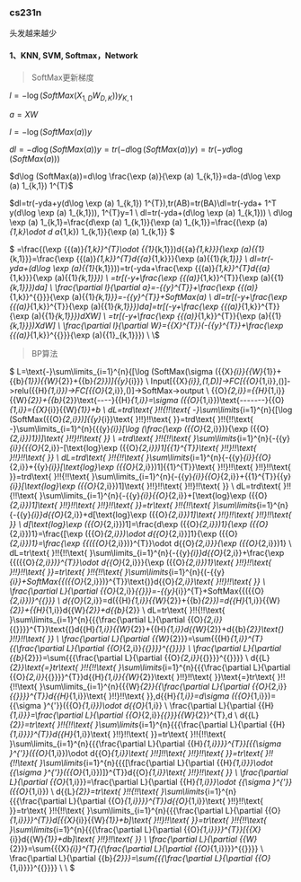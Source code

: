 ### cs231n
头发越来越少
#### 1、KNN, SVM, Softmax，Network 

> SoftMax更新梯度

$l=-\log (SoftMax(X_{1,D}W_{D,K}))y_{K,1}$

$a=XW$

$l=-\log (SoftMax(a))y$

$dl=-d\log (SoftMax(a))y
=tr(-d\log (SoftMax(a))y)
=tr(-yd\log (SoftMax(a)))$

$d\log (SoftMax(a))=d\log \frac{\exp (a)}{\exp (a) 1_{k,1}}=da-(d\log \exp (a) 1_{k,1}) 1^{T}$

$dl=tr(-yda+y(d\log \exp (a) 1_{k,1}) 1^{T}),tr(AB)=tr(BA)\\dl=tr(-yda+ 1^T y(d\log \exp (a) 1_{k,1})), 1^{T}y=1 \\ 
dl=tr(-yda+(d\log \exp (a)  1_{k,1})) \\ 
d\log \exp (a) 1_{k,1}=\frac{d\exp (a) 1_{k,1}}{\exp (a) 1_{k,1}}=\frac{(\exp (a)_{1,k}\odot d a_{1,k}) 1_{k,1}}{\exp (a) 1_{k,1}} $

$
=\frac{(\exp {{(a)}_{1,k}}^{T}\odot {{1}_{k,1}})d{{a}_{1,k}}}{\exp (a){{1}_{k,1}}}=\frac{\exp {{(a)}_{1,k}}^{T}d{{a}_{1,k}}}{\exp (a){{1}_{k,1}}} \\ 
dl=tr(-yda+(d\log \exp (a){{1}_{k,1}}))=tr(-yda+\frac{\exp {{(a)}_{1,k}}^{T}d{{a}_{1,k}}}{\exp (a){{1}_{k,1}}}) \\ 
=tr[(-y+\frac{\exp {{(a)}_{1,k}}^{T}}{\exp (a){{1}_{k,1}}})da] \\ 
\frac{\partial l}{\partial a}=-{{y}^{T}}+\frac{\exp {{(a)}_{1,k}}^{{}}}{\exp (a){{1}_{k,1}}}=-{{y}^{T}}+SoftMax(a) \\ 
dl=tr[(-y+\frac{\exp {{(a)}_{1,k}}^{T}}{\exp (a){{1}_{k,1}}})da]=tr[(-y+\frac{\exp {{(a)}_{1,k}}^{T}}{\exp (a){{1}_{k,1}}})dXW] \\ 
=tr[(-y+\frac{\exp {{(a)}_{1,k}}^{T}}{\exp (a){{1}_{k,1}}})XdW] \\ 
\frac{\partial l}{\partial W}={{X}^{T}}(-{{y}^{T}}+\frac{\exp {{(a)}_{1,k}}^{{}}}{\exp (a){{1}_{k,1}}}) \\ 
\\$



> BP算法

$
 L=\text{-}\sum\limits_{i=1}^{n}{[\log (SoftMax(\sigma ({{X}_{i}}{{W}_{1}}+{{b}_{1}}){{W}_{2}}+{{b}_{2}})]{{y}_{i}}} \\ 
Input[{{X}_{i}},(1,D)]->FC[{{O}_{1,i}},()]->relu({{H}_{1,i}})->FC[{{O}_{2,i}},()]->SoftMax->output \\ 
{{O}_{2,i}}={{H}_{1,i}}{{W}_{2}}+{{b}_{2}}\text{----}{{H}_{1,i}}=\sigma ({{O}_{1,i}})\text{-------}{{O}_{1,i}}={{X}_{i}}{{W}_{1}}+b \\ 
dL=trd\text{ }\!\!\{\!\!\text{ -}\sum\limits_{i=1}^{n}{[\log (SoftMax({{O}_{2,i}})]{{y}_{i}}\text{ }\!\!\}\!\!\text{ }}=trd\text{ }\!\!\{\!\!\text{ -}\sum\limits_{i=1}^{n}{{{y}_{i}}[\log (\frac{\exp ({{O}_{2,i}})}{\exp ({{O}_{2,i}})1})]\text{ }\!\!\}\!\!\text{ }} \\ 
=trd\text{ }\!\!\{\!\!\text{ }\sum\limits_{i=1}^{n}{-{{y}_{i}}\{{{O}_{2,i}}-[\text{log}\exp ({{O}_{2,i}})1]{{1}^{T}}\text{ }\!\!\}\!\!\text{  }\!\!\}\!\!\text{ }} \\ 
 dL=trd\text{ }\!\!\{\!\!\text{ }\sum\limits_{i=1}^{n}{-{{y}_{i}}{{O}_{2,i}}+{{y}_{i}}[\text{log}\exp ({{O}_{2,i}})1]{{1}^{T}}\text{ }\!\!\}\!\!\text{  }\!\!\}\!\!\text{ }}=trd\text{ }\!\!\{\!\!\text{ }\sum\limits_{i=1}^{n}{-{{y}_{i}}{{O}_{2,i}}+{{1}^{T}}{{y}_{i}}[\text{log}\exp ({{O}_{2,i}})1]\text{ }\!\!\}\!\!\text{  }\!\!\}\!\!\text{ }} \\ 
dL=trd\text{ }\!\!\{\!\!\text{ }\sum\limits_{i=1}^{n}{-{{y}_{i}}{{O}_{2,i}}+[\text{log}\exp ({{O}_{2,i}})1]\text{ }\!\!\}\!\!\text{  }\!\!\}\!\!\text{ }}=tr\text{ }\!\!\{\!\!\text{ }\sum\limits_{i=1}^{n}{-{{y}_{i}}d{{O}_{2,i}}+d[\text{log}\exp ({{O}_{2,i}})1]\text{ }\!\!\}\!\!\text{  }\!\!\}\!\!\text{ }} \\ 
 d[\text{log}\exp ({{O}_{2,i}})1]=\frac{d\exp ({{O}_{2,i}})1}{\exp ({{O}_{2,i}})1}=\frac{[\exp ({{O}_{2,i}})\odot d{{O}_{2,i}}]1}{\exp ({{O}_{2,i}})1}=\frac{\exp {{({{O}_{2,i}})}^{T}}\odot d{{O}_{2,i}}}{\exp ({{O}_{2,i}})1} \\ 
dL=tr\text{ }\!\!\{\!\!\text{ }\sum\limits_{i=1}^{n}{-{{y}_{i}}d{{O}_{2,i}}+\frac{\exp {{({{O}_{2,i}})}^{T}}\odot d{{O}_{2,i}}}{\exp ({{O}_{2,i}})1}\text{ }\!\!\}\!\!\text{  }\!\!\}\!\!\text{ }}=tr\text{ }\!\!\{\!\!\text{ }\sum\limits_{i=1}^{n}{(-{{y}_{i}}+SoftMax{{({{O}_{2,i}})}^{T}}\text{)}d{{O}_{2,i}}\text{ }\!\!\}\!\!\text{ }} \\ 
\frac{\partial L}{\partial {{O}_{2,i}}_{{}}}=-{{y}_{i}}^{T}+SoftMax{{({{O}_{2,i}})}^{{}}} \\ 
d{{O}_{2,i}}=d({{H}_{1,i}}{{W}_{2}}+{{b}_{2}})=d{{H}_{1,i}}{{W}_{2}}+{{H}_{1,i}}d{{W}_{2}}+d{{b}_{2}} \\ 
 dL=tr\text{ }\!\!\{\!\!\text{ }\sum\limits_{i=1}^{n}{{{\frac{\partial L}{\partial {{O}_{2,i}}_{{}}}}^{T}}\text{(}d{{H}_{1,i}}{{W}_{2}}+{{H}_{1,i}}d{{W}_{2}}+d{{b}_{2}}\text{) }\!\!\}\!\!\text{ }} \\ 
\frac{\partial L}{\partial {{W}_{2}}}=\sum{{{H}_{1,i}}^{T}{{\frac{\partial L}{\partial {{O}_{2,i}}_{{}}}}^{{}}}} \\ 
\frac{\partial L}{\partial {{b}_{2}}}=\sum{{{\frac{\partial L}{\partial {{O}_{2,i}}_{{}}}}^{{}}}} \\ 
d{{L}_{2}}\text{=}tr\text{ }\!\!\{\!\!\text{ }\sum\limits_{i=1}^{n}{{{\frac{\partial L}{\partial {{O}_{2,i}}_{{}}}}^{T}}d{{H}_{1,i}}{{W}_{2}}\text{ }\!\!\}\!\!\text{ }}\text{=}tr\text{ }\!\!\{\!\!\text{ }\sum\limits_{i=1}^{n}{{{W}_{2}}{{\frac{\partial L}{\partial {{O}_{2,i}}_{{}}}}^{T}}d{{H}_{1,i}}\text{ }\!\!\}\!\!\text{ }},d{{H}_{1,i}}=d\sigma ({{O}_{1,i}})={{\sigma }^{'}}({{O}_{1,i}})\odot d{{O}_{1,i}} \\ 
 \frac{\partial L}{\partial {{H}_{1,i}}}=\frac{\partial L}{\partial {{O}_{2,i}}_{{}}}{{W}_{2}}^{T},d \\ 
 d{{L}_{2}}=tr\text{ }\!\!\{\!\!\text{ }\sum\limits_{i=1}^{n}{{{\frac{\partial L}{\partial {{H}_{1,i}}}}^{T}}d{{H}_{1,i}}\text{ }\!\!\}\!\!\text{ }}=tr\text{ }\!\!\{\!\!\text{ }\sum\limits_{i=1}^{n}{{{\frac{\partial L}{\partial {{H}_{1,i}}}}^{T}}[{{\sigma }^{'}}({{O}_{1,i}})\odot d{{O}_{1,i}}\text{ }\!\!]\!\!\text{  }\!\!\}\!\!\text{ }}=tr\text{ }\!\!\{\!\!\text{ }\sum\limits_{i=1}^{n}{{{[\frac{\partial L}{\partial {{H}_{1,i}}}\odot {{\sigma }^{'}}({{O}_{1,i}})]}^{T}}d{{O}_{1,i}}\text{ }\!\!\}\!\!\text{ }} \\ 
 \frac{\partial L}{\partial {{O}_{1,i}}}=\frac{\partial L}{\partial {{H}_{1,i}}}\odot {{\sigma }^{'}}({{O}_{1,i}}) \\ 
 d{{L}_{2}}=tr\text{ }\!\!\{\!\!\text{ }\sum\limits_{i=1}^{n}{{{\frac{\partial L}{\partial {{O}_{1,i}}}}^{T}}d{{O}_{1,i}}\text{ }\!\!\}\!\!\text{ }}=tr\text{ }\!\!\{\!\!\text{ }\sum\limits_{i=1}^{n}{{{\frac{\partial L}{\partial {{O}_{1,i}}}}^{T}}d[{{X}_{i}}{{W}_{1}}+b]\text{ }\!\!\}\!\!\text{ }}=tr\text{ }\!\!\{\!\!\text{ }\sum\limits_{i=1}^{n}{{{\frac{\partial L}{\partial {{O}_{1,i}}}}^{T}}[{{X}_{i}}d{{W}_{1}}+db]\text{ }\!\!\}\!\!\text{ }} \\ 
\frac{\partial L}{\partial {{W}_{2}}}=\sum{{{X}_{i}}^{T}{{\frac{\partial L}{\partial {{O}_{1,i}}}}^{{}}}} \\ 
 \frac{\partial L}{\partial {{b}_{2}}}=\sum{{{\frac{\partial L}{\partial {{O}_{1,i}}}}^{{}}}} \\ 
 \\ 
$